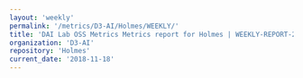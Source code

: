 ```yaml
---
layout: 'weekly'
permalink: '/metrics/D3-AI/Holmes/WEEKLY/'
title: 'DAI Lab OSS Metrics Metrics report for Holmes | WEEKLY-REPORT-2018-11-18'
organization: 'D3-AI'
repository: 'Holmes'
current_date: '2018-11-18'
---
```

